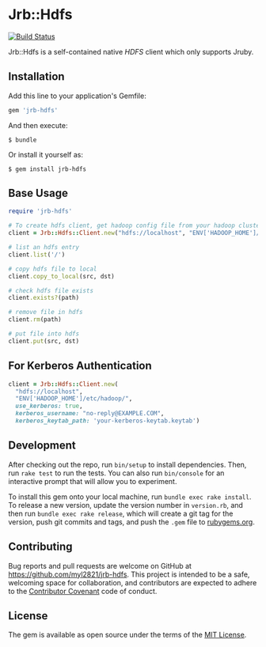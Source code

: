 # Jrb::Hdfs

[![Build Status](https://travis-ci.org/myl2821/jrb-hdfs.svg?branch=master)](https://travis-ci.org/myl2821/jrb-hdfs)

Jrb::Hdfs is a self-contained native *HDFS* client which only supports Jruby.

## Installation

Add this line to your application's Gemfile:

```ruby
gem 'jrb-hdfs'
```

And then execute:

    $ bundle

Or install it yourself as:

    $ gem install jrb-hdfs

## Base Usage

```ruby
require 'jrb-hdfs'

# To create hdfs client, get hadoop config file from your hadoop cluster
client = Jrb::Hdfs::Client.new("hdfs://localhost", "ENV['HADOOP_HOME']/etc/hadoop/")

# list an hdfs entry
client.list('/')

# copy hdfs file to local
client.copy_to_local(src, dst)

# check hdfs file exists
client.exists?(path)

# remove file in hdfs
client.rm(path)

# put file into hdfs
client.put(src, dst)
```
## For Kerberos Authentication

```ruby
client = Jrb::Hdfs::Client.new(
  "hdfs://localhost",
  "ENV['HADOOP_HOME']/etc/hadoop/",
  use_kerberos: true,
  kerberos_username: "no-reply@EXAMPLE.COM",
  kerberos_keytab_path: 'your-kerberos-keytab.keytab')
```

## Development

After checking out the repo, run `bin/setup` to install dependencies. Then, run `rake test` to run the tests. You can also run `bin/console` for an interactive prompt that will allow you to experiment.

To install this gem onto your local machine, run `bundle exec rake install`. To release a new version, update the version number in `version.rb`, and then run `bundle exec rake release`, which will create a git tag for the version, push git commits and tags, and push the `.gem` file to [rubygems.org](https://rubygems.org).

## Contributing

Bug reports and pull requests are welcome on GitHub at https://github.com/myl2821/jrb-hdfs. This project is intended to be a safe, welcoming space for collaboration, and contributors are expected to adhere to the [Contributor Covenant](http://contributor-covenant.org) code of conduct.


## License

The gem is available as open source under the terms of the [MIT License](http://opensource.org/licenses/MIT).

